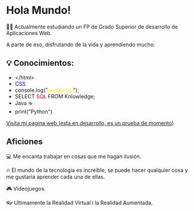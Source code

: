 # Hola Mundo!
👨‍🎓 Actualmente estudiando un FP de Grado Superior de desarrollo de Aplicaciones Web.

A parte de eso, disfrutando de la vida y aprendiendo mucho.

## 💡 Conocimientos:
- \</html\>
- <span style="color: blue;">CSS</span>
- console.log("<span style="color: yellow;">JavaScript</span>");
- SELECT <span style="color: red;">SQL</span> FROM Knlowledge;
- Java ☕️
- print("Python")

<a href="https://agabt.com">Visita mi pagina web (esta en desarrollo, es un prueba de momento)</a>

## Aficiones
💻 Me encanta trabajar en cosas que me hagan ilusión.

🔥 El mundo de la tecnologia es increible, se puede hacer qualquier cosa y me gustaria aprender cada una de ellas.

🎮 Videojuegos.

👓 Ultimamente la Realidad Virtual i la Realidad Aumentada.

<!--
**agabt/agabt** is a ✨ _special_ ✨ repository because its `README.md` (this file) appears on your GitHub profile.

Here are some ideas to get you started:

- 🔭 I’m currently working on ...
- 🌱 I’m currently learning ...
- 👯 I’m looking to collaborate on ...
- 🤔 I’m looking for help with ...
- 💬 Ask me about ...
- 📫 How to reach me: ...
- 😄 Pronouns: ...
- ⚡ Fun fact: ...
-->
